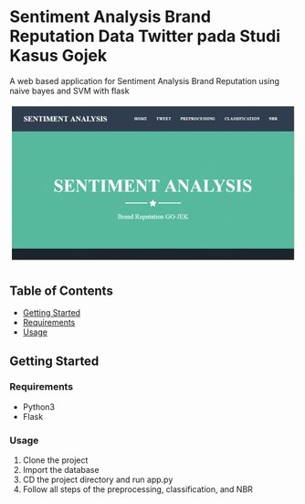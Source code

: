 # Sentiment Analysis Brand Reputation Data Twitter pada Studi Kasus Gojek

A web based application for Sentiment Analysis Brand Reputation using naive bayes and SVM with flask 

![alt text](https://github.com/orianisihaloho/Sentiment-Analysis-Brand-Reputation-Data-Twitter-pada-Studi-Kasus-Gojek/blob/master/SABRDTpSKG.png?raw=true)

## Table of Contents
* [Getting Started](#getting-started)
* [Requirements](#requirements)
* [Usage](#usage)

## Getting Started
### Requirements
* Python3
* Flask

### Usage
1. Clone the project
2. Import the database
3. CD the project directory and run app.py
4. Follow all steps of the preprocessing, classification, and NBR

